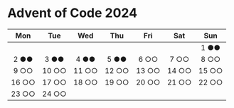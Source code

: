 # Advent of Code 2024

|Mon|Tue|Wed|Thu|Fri|Sat|Sun|
|:-:|:-:|:-:|:-:|:-:|:-:|:-:|
|   |   |   |   |   |   |1 ●●|
|2 ●●|3 ●●|4 ●●|5 ●●|6 ○○|7 ○○|8 ○○|
|9 ○○|10 ○○|11 ○○|12 ○○|13 ○○|14 ○○|15 ○○|
|16 ○○|17 ○○|18 ○○|19 ○○|20 ○○|21 ○○|22 ○○|
|23 ○○|24 ○○|   |   |   |   |   |
